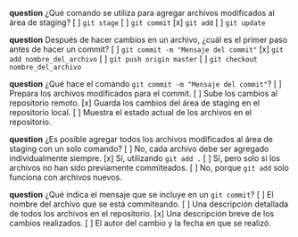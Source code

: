 **question** ¿Qué comando se utiliza para agregar archivos modificados al área de staging?
[ ] `git stage`
[ ] `git commit`
[x] `git add`
[ ] `git update`

**question** Después de hacer cambios en un archivo, ¿cuál es el primer paso antes de hacer un commit?
[ ] `git commit -m "Mensaje del commit"`
[x] `git add nombre_del_archivo`
[ ] `git push origin master`
[ ] `git checkout nombre_del_archivo`

**question** ¿Qué hace el comando `git commit -m "Mensaje del commit"`?
[ ] Prepara los archivos modificados para el commit.
[ ] Sube los cambios al repositorio remoto.
[x] Guarda los cambios del área de staging en el repositorio local.
[ ] Muestra el estado actual de los archivos en el repositorio.

**question** ¿Es posible agregar todos los archivos modificados al área de staging con un solo comando?
[ ] No, cada archivo debe ser agregado individualmente siempre.
[x] Sí, utilizando `git add .`
[ ] Sí, pero solo si los archivos no han sido previamente commiteados.
[ ] No, porque `git add` solo funciona con archivos nuevos.

**question** ¿Qué indica el mensaje que se incluye en un `git commit`?
[ ] El nombre del archivo que se está commiteando.
[ ] Una descripción detallada de todos los archivos en el repositorio.
[x] Una descripción breve de los cambios realizados.
[ ] El autor del cambio y la fecha en que se realizó.
